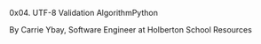 0x04. UTF-8 Validation
AlgorithmPython

By Carrie Ybay, Software Engineer at Holberton School
Resources
